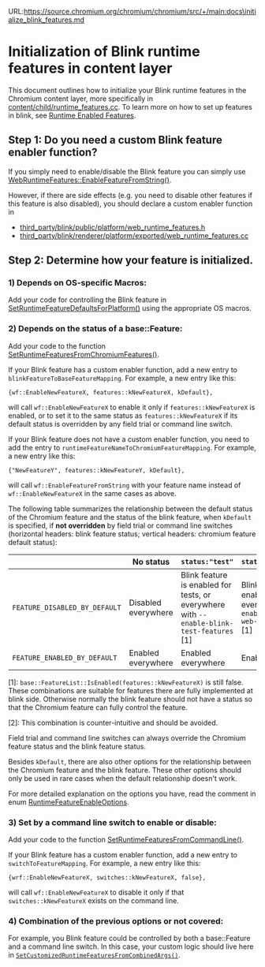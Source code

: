 URL:https://source.chromium.org/chromium/chromium/src/+/main:docs\initialize_blink_features.md
# Initialization of Blink runtime features in content layer
This document outlines how to initialize your Blink runtime features in the
Chromium content layer, more specifically in
[content/child/runtime_features.cc][runtime_features]. To learn more on how to
set up features in blink, see
[Runtime Enabled Features][RuntimeEnabledFeatures].

## Step 1: Do you need a custom Blink feature enabler function?
If you simply need to enable/disable the Blink feature you can simply use
[WebRuntimeFeatures::EnableFeatureFromString()][EnableFeatureFromString].

However, if there are side effects (e.g. you need to disable other features if
this feature is also disabled), you should declare a custom enabler function in
- [third_party/blink/public/platform/web_runtime_features.h][web_runtime_features.h]
- [third_party/blink/renderer/platform/exported/web_runtime_features.cc][web_runtime_features.cc]

## Step 2: Determine how your feature is initialized.
### 1) Depends on OS-specific Macros:
Add your code for controlling the Blink feature in
[SetRuntimeFeatureDefaultsForPlatform()][SetRuntimeFeatureDefaultsForPlatform]
using the appropriate OS macros.
### 2) Depends on the status of a base::Feature:
Add your code to the function
[SetRuntimeFeaturesFromChromiumFeatures()][SetRuntimeFeaturesFromChromiumFeatures].

If your Blink feature has a custom enabler function, add a new entry to
`blinkFeatureToBaseFeatureMapping`. For example, a new entry like this:
```
{wf::EnableNewFeatureX, features::kNewFeatureX, kDefault},
```
will call `wf::EnableNewFeatureX` to enable it only if `features::kNewFeatureX`
is enabled, or to set it to the same status as `features::kNewFeatureX` if its
default status is overridden by any field trial or command line switch.

If your Blink feature does not have a custom enabler function, you need to add
the entry to `runtimeFeatureNameToChromiumFeatureMapping`. For example, a new
entry like this:
```
{"NewFeatureY", features::kNewFeatureY, kDefault},
```
will call `wf::EnableFeatureFromString` with your feature name instead of
`wf::EnableNewFeatureX` in the same cases as above.

The following table summarizes the relationship between the default status of
the Chromium feature and the status of the blink feature, when `kDefault` is
specified, if **not overridden** by field trial or command line switches
(horizontal headers: blink feature status; vertical headers: chromium feature
default status):

| |No status|`status:"test"`|`status:"experimental"`|`status:"stable"`|
|---|---------|-----------------|--------------------------|-------------------|
|`FEATURE_DISABLED_BY_DEFAULT`|Disabled everywhere|Blink feature is enabled for tests, or everywhere with `--enable-blink-test-features` [1]|Blink feature is enabled for tests, or everywhere with `--enable-experimental-web-platform-features` [1]|Blink feature is enabled everywhere [2]|
|`FEATURE_ENABLED_BY_DEFAULT`|Enabled everywhere|Enabled everywhere|Enabled everywhere|Enabled everywhere|

\[1]: `base::FeatureList::IsEnabled(features::kNewFeatureX)` is still
false. These combinations are suitable for features there are fully implemented
at blink side. Otherwise normally the blink feature should not have a status so
that the Chromium feature can fully control the feature.

\[2]: This combination is counter-intuitive and should be avoided.

Field trial and command line switches can always override the Chromium feature
status and the blink feature status.

Besides `kDefault`, there are also other options for the relationship
between the Chromium feature and the blink feature. These other options should
only be used in rare cases when the default relationship doesn't work.

For more detailed explanation on the options you have, read the comment in enum
[RuntimeFeatureEnableOptions][EnableOptions].
### 3) Set by a command line switch to enable or disable:
Add your code to the function
[SetRuntimeFeaturesFromCommandLine()][SetRuntimeFeaturesFromCommandLine].

If your Blink feature has a custom enabler function, add a new entry to
`switchToFeatureMapping`. For example, a new entry like this:
```
{wrf::EnableNewFeatureX, switches::kNewFeatureX, false},
```
will call `wf::EnableNewFeatureX` to disable it only if that
`switches::kNewFeatureX` exists on the command line.

### 4) Combination of the previous options or not covered:
For example, you Blink feature could be controlled by both a base::Feature and a
command line switch. In this case, your custom logic should live here in
[`SetCustomizedRuntimeFeaturesFromCombinedArgs()`][SetCustomizedRuntimeFeaturesFromCombinedArgs].


[EnableOptions]:<https://chromium.googlesource.com/chromium/src/+/HEAD/content/child/runtime_features.cc#135>
[runtime_features]:<https://chromium.googlesource.com/chromium/src/+/HEAD/content/child/runtime_features.cc>
[RuntimeEnabledFeatures]:
<https://chromium.googlesource.com/chromium/src/+/HEAD/third_party/blink/renderer/platform/RuntimeEnabledFeatures.md>
[web_runtime_features.h]:
<https://chromium.googlesource.com/chromium/src/+/HEAD/third_party/blink/public/platform/web_runtime_features.h>
[web_runtime_features.cc]:
<https://chromium.googlesource.com/chromium/src/+/HEAD/third_party/blink/renderer/platform/exported/web_runtime_features.cc>
[EnableFeatureFromString]:<https://chromium.googlesource.com/chromium/src/+/HEAD/third_party/blink/public/platform/web_runtime_features.h#56>
[SetRuntimeFeatureDefaultsForPlatform]:<https://chromium.googlesource.com/chromium/src/+/HEAD/content/child/runtime_features.cc#46>
[SetCustomizedRuntimeFeaturesFromCombinedArgs]:<https://chromium.googlesource.com/chromium/src/+/HEAD/content/child/runtime_features.cc#487>
[SetRuntimeFeaturesFromChromiumFeatures]:<https://chromium.googlesource.com/chromium/src/+/HEAD/content/child/runtime_features.cc#160>
[SetRuntimeFeaturesFromCommandLine]:<https://chromium.googlesource.com/chromium/src/+/HEAD/content/child/runtime_features.cc#390>
[SetRuntimeFeaturesFromFieldTrialParams]:<https://chromium.googlesource.com/chromium/src/+/HEAD/content/child/runtime_features.cc#448>
